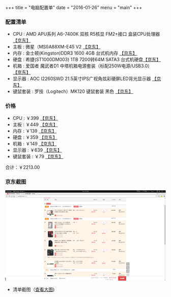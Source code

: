 +++
title = "电脑配置单"
date = "2016-01-26"
menu = "main"
+++

### 配置清单

* CPU : AMD APU系列 A6-7400K 双核 R5核显 FM2+接口 盒装CPU处理器 [【京东】][cpu]
* 主板 : 微星（MSI)A88XM-E45 V2 [【京东】][masterboard]
* 内存 : 金士顿(Kingston)DDR3 1600 4GB 台式机内存 [【京东】][memory]
* 硬盘 : 希捷(ST1000DM003) 1TB 7200转64M SATA3 台式机硬盘[【京东】][disk]
* 机箱 : 爱国者 魔武者D1 中塔机箱电源套装（标配250W电源/USB3.0）[【京东】][box]
* 显示器 : AOC I2260SWD 21.5英寸IPS广视角炫彩硬屏LED背光显示器 [【京东】][display]
* 键鼠套装 : 罗技（Logitech）MK120 键鼠套装 黑色 [【京东】][input]

### 价格
* CPU : ￥399 [【京东】][cpu]
* 主板 :  ￥449 [【京东】][masterboard]
* 内存 : ￥139 [【京东】][memory]
* 硬盘 : ￥359 [【京东】][disk]
* 机箱 : ￥149 [【京东】][box]
* 显示器 :  ￥639 [【京东】][display]
* 键鼠套装 :  ￥79 [【京东】][input]

合计：￥2213.00

### 京东截图

![](/images/post/20160126145500.png "京东购物清单截图")

* 清单截图（[查看大图](/images/post/20160126145500.png "点击查看大图"))

[cpu]: http://item.jd.com/1239472.html "AMD APU系列 A6-7400K 双核 R5核显 FM2+接口 盒装CPU处理器 ￥399"
[masterboard]: http://item.jd.com/1029497.html "微星（MSI)A88XM-E45 V2 ￥449"
[memory]: http://item.jd.com/652351.html "金士顿(Kingston)DDR3 1600 4GB 台式机内存 ￥139"
[disk]: http://item.jd.com/544026.html "希捷（Seagate）1TB 7200转64M SATA3 台式机硬盘(ST1000DM003) ￥359"
[box]: http://item.jd.com/878583.html "爱国者（aigo）魔武者D1 中塔机箱电源套装 黑色（标配250W电源/USB3.0）￥149"
[display]: http://item.jd.com/1255209.html "AOC I2260SWD 21.5英寸IPS广视角炫彩硬屏LED背光显示器（黑色）￥639"
[input]: http://item.jd.com/584300.html "罗技（Logitech）MK120 键鼠套装 黑色 ￥79"
